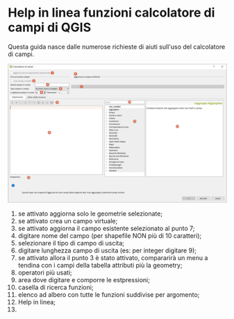 # Help in linea funzioni calcolatore di campi di QGIS

Questa guida nasce dalle numerose richieste di aiuti sull'uso del calcolatore di campi.

<img src="/img/calcolatore_campi.png">

1. se attivato aggiorna solo le geometrie selezionate;
2. se attivato crea un campo virtuale;
3. se attivato aggiorna il campo esistente selezionato al punto 7;
4. digitare nome del campo (per shapefile NON più di 10 caratteri);
5. selezionare il tipo di campo di uscita;
6. digitare lunghezza campo di uscita (es: per integer digitare 9);
7. se attivato allora il punto 3 è stato attivato, compararirà un menu a tendina con i campi della tabella attributi più la geometry;
8. operatori più usati;
9. area dove digitare e comporre le estpressioni;
10. casella di ricerca funzioni;
11. elenco ad albero con tutte le funzioni suddivise per argomento;
12. Help in linea;
13. 
